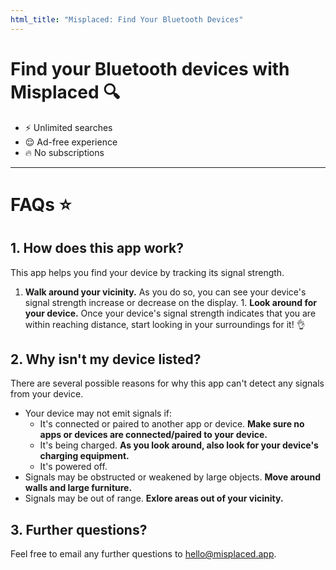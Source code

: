```yaml
---
html_title: "Misplaced: Find Your Bluetooth Devices"
---
```


# Find your Bluetooth devices with Misplaced 🔍

- ⚡️ Unlimited searches
- 😌 Ad-free experience
- 🔥 No subscriptions

---

# FAQs ⭐️

## 1. How does this app work?

This app helps you find your device by tracking its signal strength.

1. **Walk around your vicinity.** As you do so, you can see your device's signal strength increase or decrease on the display. 1. **Look around for your device.** Once your device's signal strength indicates that you are within reaching distance, start looking in your surroundings for it! 👌

## 2. Why isn't my device listed?

There are several possible reasons for why this app can't detect any signals from your device.

- Your device may not emit signals if:
  - It's connected or paired to another app or device. **Make sure no apps or devices are connected/paired to your device.**
  - It's being charged. **As you look around, also look for your device's charging equipment.**
  - It's powered off.
- Signals may be obstructed or weakened by large objects. **Move around walls and large furniture.**
- Signals may be out of range. **Exlore areas out of your vicinity.**

## 3. Further questions?

Feel free to email any further questions to hello@misplaced.app.
